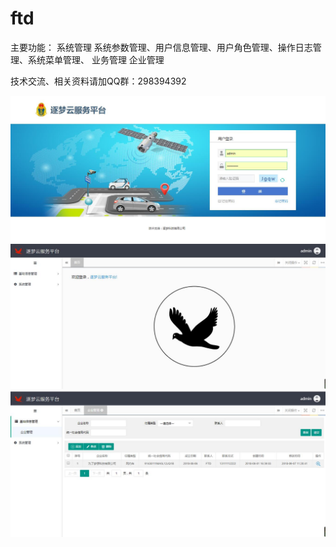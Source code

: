 # ftd
主要功能：
系统管理
    系统参数管理、用户信息管理、用户角色管理、操作日志管理、系统菜单管理、
业务管理
    企业管理

技术交流、相关资料请加QQ群：298394392

<img src="/ftd-web/src/main/webapp/static/img/readme/login.jpg" alt="living" style="max-width:100%;">
</dr>
<img src="/ftd-web/src/main/webapp/static/img/readme/index.jpg" alt="living" style="max-width:100%;">
</dr>
<img src="/ftd-web/src/main/webapp/static/img/readme/company.jpg" alt="living" style="max-width:100%;">